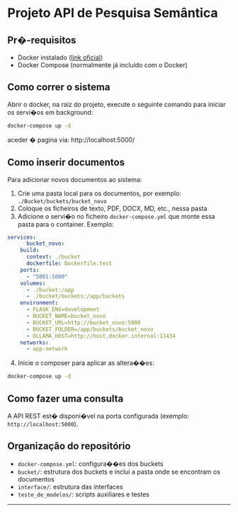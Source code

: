 # Projeto API de Pesquisa Semântica

## Pr�-requisitos

- Docker instalado ([link oficial](https://docs.docker.com/get-docker/))
- Docker Compose (normalmente já incluído com o Docker)

## Como correr o sistema

Abrir o docker, na raiz do projeto, execute o seguinte comando para iniciar os servi�os em background:

```bash
docker-compose up -d
```

aceder � pagina via: http://localhost:5000/


## Como inserir documentos

Para adicionar novos documentos ao sistema:

1. Crie uma pasta local para os documentos, por exemplo: `./Bucket/buckets/bucket_novo`
2. Coloque os ficheiros de texto, PDF, DOCX, MD, etc., nessa pasta
3. Adicione o servi�o no ficheiro `docker-compose.yml` que monte essa pasta para o container. Exemplo:

```yaml
services:
      bucket_novo:
    build:
      context: ./bucket
      dockerfile: Dockerfile.test
    ports:
      - "5001:5000"
    volumes:
      - ./bucket:/app
      - ./bucket/buckets:/app/buckets
    environment:
      - FLASK_ENV=development
      - BUCKET_NAME=bucket_novo
      - BUCKET_URL=http://bucket_novo:5000
      - BUCKET_FOLDER=/app/buckets/bucket_novo
      - OLLAMA_HOST=http://host.docker.internal:11434
    networks:
      - app-network
```

4. Inicie o composer para aplicar as altera��es:

```bash
docker-compose up -d
```

## Como fazer uma consulta

A API REST est� disponi�vel na porta configurada (exemplo: `http://localhost:5000`).


## Organização do repositório

- `docker-compose.yml`: configura��es dos buckets
- `bucket/`: estrutura dos buckets e inclui a pasta onde se encontram os documentos
- `interface/`: estrutura das interfaces
- `teste_de_modelos/`: scripts auxiliares e testes

---
